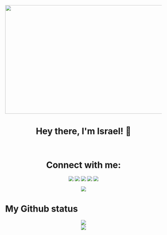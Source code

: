 <div align="center">
  <img
    src="./gif.gif"
    width="600px"
    height="350px"
  />
  
  <br/>
  
  # Hey there, I'm Israel! 👋
  
  <!-- <img src="./hey.gif"  /> -->
  
  
  <br/>
  
  # Connect with me:
  
  [<img src="https://img.shields.io/badge/linkedin-%230077B5.svg?&style=for-the-badge&logo=linkedin&logoColor=white">](https://www.linkedin.com/in/iKronyck/)
  [<img src="https://img.shields.io/badge/twitter-%231DA1F2.svg?&style=for-the-badge&logo=twitter&logoColor=white">](https://twitter.com/iKronyck)
  [<img src="https://img.shields.io/badge/instagram-%23E4405F.svg?&style=for-the-badge&logo=instagram&logoColor=white">](https://www.instagram.com/iKronyck/)
  [<img src="https://img.shields.io/badge/facebook-%231877F2.svg?&style=for-the-badge&logo=facebook&logoColor=white">](https://www.facebook.com/iKronyck)
  [<img src="https://img.shields.io/badge/Portfolio-%23000000.svg?&style=for-the-badge&logo=google%20chrome&logoColor=white">](https://iKronyck.github.io/)
  
  <img
    src="https://github-readme-stackoverflow.vercel.app/?userID=9324183"
  />
   
</div>

# My Github status

<p align = "center">
  <img
       src="https://github-readme-stats.vercel.app/api?username=iKronyck&show_icons=true&&bg_color=30,18132b,292e50,c53160&title_color=fff&text_color=fff&line_height=33&icon_color=47b699" />
  
  <br/>
  
  <img src = "https://github-readme-stats.vercel.app/api/top-langs/?username=iKronyck&hide_langs_below=.25&bg_color=30,18132b,292e50,c53160&title_color=fff&text_color=fff&line_height=33&icon_color=47b699&layout=compact">
</p>

<!-- <img src="https://profile-counter.glitch.me/iKronyck/count.svg" alt="Hello world" /> -->
